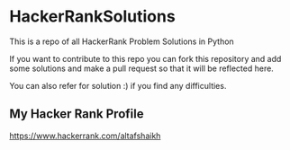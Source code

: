 # HackerRankSolutions
This is a repo of all HackerRank Problem Solutions in Python

If you want to contribute to this repo you can fork this repository and add some solutions and make a pull request so that it will be reflected here.


You can also refer for solution :) if you find any difficulties.

## My Hacker Rank Profile

https://www.hackerrank.com/altafshaikh
